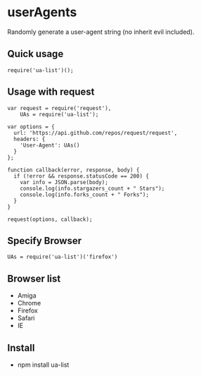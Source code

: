 # userAgents

Randomly generate a user-agent string (no inherit evil included).


## Quick usage
    require('ua-list')();


## Usage with request
    var request = require('request'),
        UAs = require('ua-list');

    var options = {
      url: 'https://api.github.com/repos/request/request',
      headers: {
        'User-Agent': UAs()
      }
    };

    function callback(error, response, body) {
      if (!error && response.statusCode == 200) {
        var info = JSON.parse(body);
        console.log(info.stargazers_count + " Stars");
        console.log(info.forks_count + " Forks");
      }
    }

    request(options, callback);


## Specify Browser
    UAs = require('ua-list')('firefox')


## Browser list
* Amiga
* Chrome
* Firefox
* Safari
* IE


## Install
* npm install ua-list